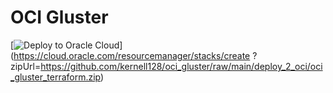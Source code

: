 # OCI Gluster

[![Deploy to Oracle Cloud](https://oci-resourcemanager-plugin.plugins.oci.oraclecloud.com/latest/deploy-to-oracle-cloud.svg)](https://cloud.oracle.com/resourcemanager/stacks/create
?zipUrl=https://github.com/kernell128/oci_gluster/raw/main/deploy_2_oci/oci_gluster_terraform.zip)
